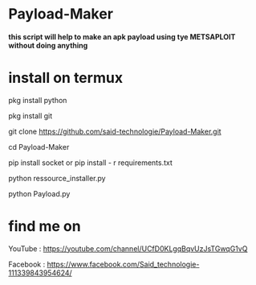 
# Payload-Maker
<h4><h4>
  this script will help to make an apk payload using tye METSAPLOIT without doing anything 

# install on termux 
  
 
pkg install python
 
pkg install git

git clone https://github.com/said-technologie/Payload-Maker.git
 
cd Payload-Maker 
 
   pip install socket or pip install - r requirements.txt
 
   python ressource_installer.py
 
   python Payload.py
   
   
# find me on

  YouTube : https://youtube.com/channel/UCfD0KLgqBqvUzJsTGwqG1vQ
  
  Facebook : https://www.facebook.com/Said_technologie-111339843954624/